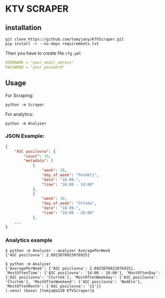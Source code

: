 # KTV SCRAPER
## installation
```console
git clone https://github.com/tomyjany/KTVScraper.git
pip install -r --no-deps requirements.txt
```
Then you have to create file `cfg.yml`
```yml
USERNAME = "your_email_adress"
PASSWORD = "your_password"
```
## Usage
For Scraping:
```console
python -m Scraper
```
For analytics:
```console
python -m Analyzer
```

### JSON Example:
```json
{
    "ASC posilovna": {
        "count": 35,
        "metadata": [
            {
                "week": 38,
                "day_of_week": "Pondělí",
                "date": "16.09.",
                "time": "16:00 - 18:00"
            },
            {
                "week": 38,
                "day_of_week": "Středa",
                "date": "18.09.",
                "time": "18:00 - 20:00"
            },
    ...
}
```
### Analytics example
```console
$ python -m Analyzer --analyzer AveragePerWeek
{'ASC posilovna': 2.6923076923076925}

$ python -m Analyzer
{'AveragePerWeek': {'ASC posilovna': 2.6923076923076925}, 'MostOftenTime': {'ASC posilovna': '14:00 - 18:00'}, 'MostOftenDay': {'ASC posilovna': 'Čtvrtek'}, 'MostOftenWeekday': {'ASC posilovna': 'Čtvrtek'}, 'MostOftenWeekend': {'ASC posilovna': 'Neděle'}, 'MostOftenMonth': {'ASC posilovna': '11'}}
(.venv) (base) [tomja@a130 KTVScraper]$ 
```

